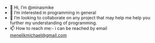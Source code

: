 - 👋 Hi, I’m @minasmike
- 👀 I’m interested in programming in general
- 💞️ I’m looking to collaborate on any project that may help me help you further my understanding of programming.
- 📫 How to reach me:- i can be reached by email menelikmichael@gmail.com

<!---
minasmike/minasmike is a ✨ special ✨ repository because its `README.md` (this file) appears on your GitHub profile.
You can click the Preview link to take a look at your changes.
--->
